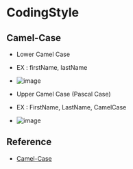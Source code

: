 # CodingStyle

## Camel-Case

*  Lower Camel Case
  *  EX : firstName, lastName

  * ![image](https://github.com/RitaHuang1998/CodingStyle/assets/133912948/46531dfd-10db-4035-b306-38dfc5a34b5c)

*  Upper Camel Case (Pascal Case)
  *  EX : FirstName, LastName, CamelCase
  * ![image](https://github.com/RitaHuang1998/CodingStyle/assets/133912948/0965b44f-fc89-449f-a942-d0fe61f61745)

## Reference
* [Camel-Case](https://zh.wikipedia.org/zh-tw/%E9%A7%9D%E5%B3%B0%E5%BC%8F%E5%A4%A7%E5%B0%8F%E5%AF%AB)
